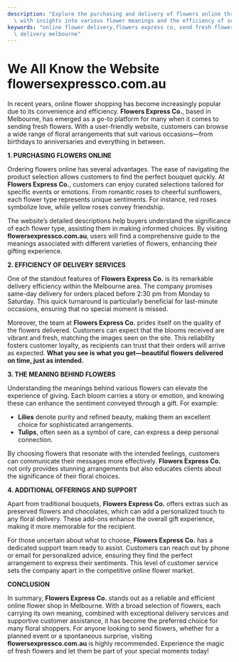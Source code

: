 ```yaml
---
description: "Explore the purchasing and delivery of flowers online through Flowers Express Co.\
  \ with insights into various flower meanings and the efficiency of service in Melbourne."
keywords: "online flower delivery,flowers express co, send fresh flowers in melbourne,flower\
  \ delivery melbourne"
---
```

# We All Know the Website flowersexpressco.com.au

In recent years, online flower shopping has become increasingly popular due to its convenience and efficiency. **Flowers Express Co.**, based in Melbourne, has emerged as a go-to platform for many when it comes to sending fresh flowers. With a user-friendly website, customers can browse a wide range of floral arrangements that suit various occasions—from birthdays to anniversaries and everything in between.

**1. PURCHASING FLOWERS ONLINE**

Ordering flowers online has several advantages. The ease of navigating the product selection allows customers to find the perfect bouquet quickly. At **Flowers Express Co.**, customers can enjoy curated selections tailored for specific events or emotions. From romantic roses to cheerful sunflowers, each flower type represents unique sentiments. For instance, red roses symbolize love, while yellow roses convey friendship.

The website’s detailed descriptions help buyers understand the significance of each flower type, assisting them in making informed choices. By visiting **flowersexpressco.com.au**, users will find a comprehensive guide to the meanings associated with different varieties of flowers, enhancing their gifting experience.

**2. EFFICIENCY OF DELIVERY SERVICES**

One of the standout features of **Flowers Express Co.** is its remarkable delivery efficiency within the Melbourne area. The company promises same-day delivery for orders placed before 2:30 pm from Monday to Saturday. This quick turnaround is particularly beneficial for last-minute occasions, ensuring that no special moment is missed.

Moreover, the team at **Flowers Express Co.** prides itself on the quality of the flowers delivered. Customers can expect that the blooms received are vibrant and fresh, matching the images seen on the site. This reliability fosters customer loyalty, as recipients can trust that their orders will arrive as expected. **What you see is what you get—beautiful flowers delivered on time, just as intended.**

**3. THE MEANING BEHIND FLOWERS**

Understanding the meanings behind various flowers can elevate the experience of giving. Each bloom carries a story or emotion, and knowing these can enhance the sentiment conveyed through a gift. For example:

- **Lilies** denote purity and refined beauty, making them an excellent choice for sophisticated arrangements.
- **Tulips**, often seen as a symbol of care, can express a deep personal connection.

By choosing flowers that resonate with the intended feelings, customers can communicate their messages more effectively. **Flowers Express Co.** not only provides stunning arrangements but also educates clients about the significance of their floral choices.

**4. ADDITIONAL OFFERINGS AND SUPPORT**

Apart from traditional bouquets, **Flowers Express Co.** offers extras such as preserved flowers and chocolates, which can add a personalized touch to any floral delivery. These add-ons enhance the overall gift experience, making it more memorable for the recipient.

For those uncertain about what to choose, **Flowers Express Co.** has a dedicated support team ready to assist. Customers can reach out by phone or email for personalized advice, ensuring they find the perfect arrangement to express their sentiments. This level of customer service sets the company apart in the competitive online flower market.

**CONCLUSION**

In summary, **Flowers Express Co.** stands out as a reliable and efficient online flower shop in Melbourne. With a broad selection of flowers, each carrying its own meaning, combined with exceptional delivery services and supportive customer assistance, it has become the preferred choice for many floral shoppers. For anyone looking to send flowers, whether for a planned event or a spontaneous surprise, visiting **flowersexpressco.com.au** is highly recommended. Experience the magic of fresh flowers and let them be part of your special moments today!
